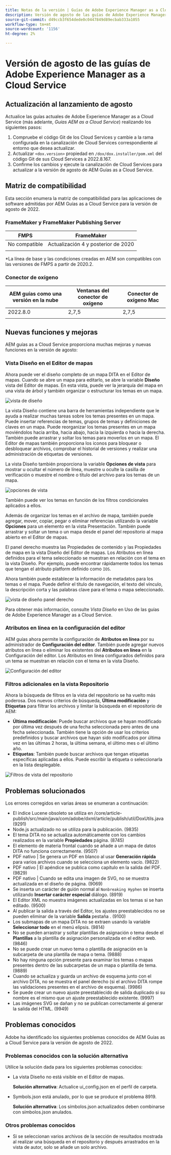 ```yaml
---
title: Notas de la versión | Guías de Adobe Experience Manager as a Cloud Service, versión de agosto de 2022
description: Versión de agosto de las guías de Adobe Experience Manager as a Cloud Service
source-git-commit: d49ccb3f654dede0c0447849d89ecbab333a1055
workflow-type: tm+mt
source-wordcount: '1156'
ht-degree: 2%

---
```


# Versión de agosto de las guías de Adobe Experience Manager as a Cloud Service

## Actualización al lanzamiento de agosto

Actualice las guías actuales de Adobe Experience Manager as a Cloud Service (más adelante, *Guías AEM as a Cloud Service*) realizando los siguientes pasos:
1. Compruebe el código Git de los Cloud Services y cambie a la rama configurada en la canalización de Cloud Services correspondiente al entorno que desea actualizar.
2. Actualizar `<dox.version>` propiedad en `/dox/dox.installer/pom.xml` del código Git de sus Cloud Services a 2022.8.167.
3. Confirme los cambios y ejecute la canalización de Cloud Services para actualizar a la versión de agosto de AEM Guías as a Cloud Service.

## Matriz de compatibilidad

Esta sección enumera la matriz de compatibilidad para las aplicaciones de software admitidas por AEM Guías as a Cloud Service para la versión de agosto de 2022.

### FrameMaker y FrameMaker Publishing Server

| FMPS | FrameMaker |
| --- | --- |
| No compatible | Actualización 4 y posterior de 2020 |
|  |  |

*La línea de base y las condiciones creadas en AEM son compatibles con las versiones de FMPS a partir de 2020.2.

### Conector de oxígeno

| AEM guías como una versión en la nube | Ventanas del conector de oxígeno | Conector de oxígeno Mac |
| --- | --- | --- |
| 2022.8.0 | 2,7,5 | 2,7,5 |
|  |  |  |


## Nuevas funciones y mejoras

AEM guías as a Cloud Service proporciona muchas mejoras y nuevas funciones en la versión de agosto:

### Vista Diseño en el Editor de mapas

Ahora puede ver el diseño completo de un mapa DITA en el Editor de mapas. Cuando se abre un mapa para editarlo, se abre la variable **Diseño** vista del Editor de mapas. En esta vista, puede ver la jerarquía del mapa en una vista de árbol y también organizar o estructurar los temas en un mapa.

![vista de diseño](assets/layout-view-map.png)

La vista Diseño contiene una barra de herramientas independiente que le ayuda a realizar muchas tareas sobre los temas presentes en un mapa.
Puede insertar referencias de temas, grupos de temas y definiciones de claves en un mapa. Puede reorganizar los temas presentes en un mapa moviéndolos hacia arriba, hacia abajo, hacia la izquierda o hacia la derecha. También puede arrastrar y soltar los temas para moverlos en un mapa. El Editor de mapas también proporciona los iconos para bloquear o desbloquear archivos, comprobar el historial de versiones y realizar una administración de etiquetas de versiones.


La vista Diseño también proporciona la variable **Opciones de vista** para mostrar u ocultar el número de línea, muestre u oculte la casilla de verificación o muestre el nombre o título del archivo para los temas de un mapa.


![opciones de vista](assets/view-options.png)

También puede ver los temas en función de los filtros condicionales aplicados a ellos.

Además de organizar los temas en el archivo de mapa, también puede agregar, mover, copiar, pegar o eliminar referencias utilizando la variable **Opciones** para un elemento en la vista Presentación. También puede arrastrar y soltar un tema o un mapa desde el panel del repositorio al mapa abierto en el Editor de mapas.

El panel derecho muestra las Propiedades de contenido y las Propiedades de mapa en la vista Diseño del Editor de mapas. Los Atributos en línea definidos para el tema seleccionado se muestran en relación con el tema en la vista Diseño. Por ejemplo, puede encontrar rápidamente todos los temas que tengan el atributo platform definido como `IOS`.

Ahora también puede establecer la información de metadatos para los temas o el mapa. Puede definir el título de navegación, el texto del vínculo, la descripción corta y las palabras clave para el tema o mapa seleccionado.

![vista de diseño panel derecho](assets/layout-inline-attributes.png)

Para obtener más información, consulte *Vista Diseño* en Uso de las guías de Adobe Experience Manager as a Cloud Service.

### Atributos en línea en la configuración del editor

AEM guías ahora permite la configuración de **Atributos en línea** por su administrador de **Configuración del editor**. También puede agregar nuevos atributos en línea o eliminar los existentes del **Atributos en línea** en la Configuración del editor.
Los Atributos en línea configurados definidos para un tema se muestran en relación con el tema en la vista Diseño.

![Configuración del editor](assets/editor-settings-inline-attributes.png)


### Filtros adicionales en la vista Repositorio

Ahora la búsqueda de filtros en la vista del repositorio se ha vuelto más poderosa. Dos nuevos criterios de búsqueda, **Última modificación** y **Etiquetas** para filtrar los archivos y limitar la búsqueda en el repositorio de AEM:
* **Última modificación**: Puede buscar archivos que se hayan modificado por última vez después de una fecha seleccionada pero antes de una fecha seleccionada. También tiene la opción de usar los criterios predefinidos y buscar archivos que hayan sido modificados por última vez en las últimas 2 horas, la última semana, el último mes o el último año.
* **Etiquetas**: También puede buscar archivos que tengan etiquetas específicas aplicadas a ellos. Puede escribir la etiqueta o seleccionarla en la lista desplegable.

![Filtros de vista del repositorio](assets/repo-filter-search.png)


## Problemas solucionados

Los errores corregidos en varias áreas se enumeran a continuación:

* El índice Lucene obsoleto se utiliza en /core/article-publish/src/main/java/com/adobe/dxml/article/publish/util/DoxUtils.java (9291)
* Node.js actualizado no se utiliza para la publicación. (9835)
* El tema DITA no se actualiza automáticamente con los cambios realizados en la variable **Propiedades** página. (8745)
* El elemento de materia frontal cuando se añade a un mapa de datos DITA no funciona correctamente. (9507)
* PDF nativo | Se genera un PDF en blanco al usar **Generación rápida** para varios archivos cuando se selecciona un elemento vacío. (9822)
* PDF nativo | El apéndice se publica como capítulo en la salida del PDF. (9829)
* PDF nativo | Cuando se edita una imagen de SVG, no se muestra actualizada en el diseño de página. (9069)
* Se inserta un carácter de guión normal al `Nonbreaking Hyphen` se inserta utilizando **Insertar carácter especial** diálogo. (8919)
* El Editor XML no muestra imágenes actualizadas en los temas si se han editado. (9500)
* Al publicar la salida a través del Editor, los ajustes preestablecidos no se pueden eliminar de la variable **Salida** pestaña . (9100)
* Los submapas de un mapa DITA no se extraen usando la variable **Seleccionar todo** en el menú elipsis. (9814)
* No se pueden arrastrar y soltar plantillas de asignación o tema desde el **Plantillas** a la plantilla de asignación personalizada en el editor web. (9846)
* No se puede crear un nuevo tema o plantilla de asignación en la subcarpeta de una plantilla de mapa o tema. (9888)
* No hay ninguna opción presente para examinar los temas o mapas presentes dentro de las subcarpetas de un mapa o plantilla de tema. (9889)
* Cuando se actualiza y guarda un archivo de esquema junto con el archivo DITA, no se muestra el panel derecho (si el archivo DITA rompe las validaciones presentes en el archivo de esquema). (9986)
* Se puede crear un nuevo ajuste preestablecido de salida duplicado si su nombre es el mismo que un ajuste preestablecido existente. (9997)
* Las imágenes SVG se dañan y no se publican correctamente al generar la salida del HTML. (9949)


## Problemas conocidos

Adobe ha identificado los siguientes problemas conocidos de AEM Guías as a Cloud Service para la versión de agosto de 2022.

### Problemas conocidos con la solución alternativa

Utilice la solución dada para los siguientes problemas conocidos:

* La vista Diseño no está visible en el Editor de mapas.

   **Solución alternativa**: Actualice ui_config.json en el perfil de carpeta.

* Symbols.json está anulado, por lo que se produce el problema 8919.

   **Solución alternativa**: Los símbolos.json actualizados deben combinarse con símbolos.json anulados.

### Otros problemas conocidos

* Si se seleccionan varios archivos de la sección de resultados mostrada al realizar una búsqueda en el repositorio y después arrastrados en la vista de autor, solo se añade un solo archivo.
